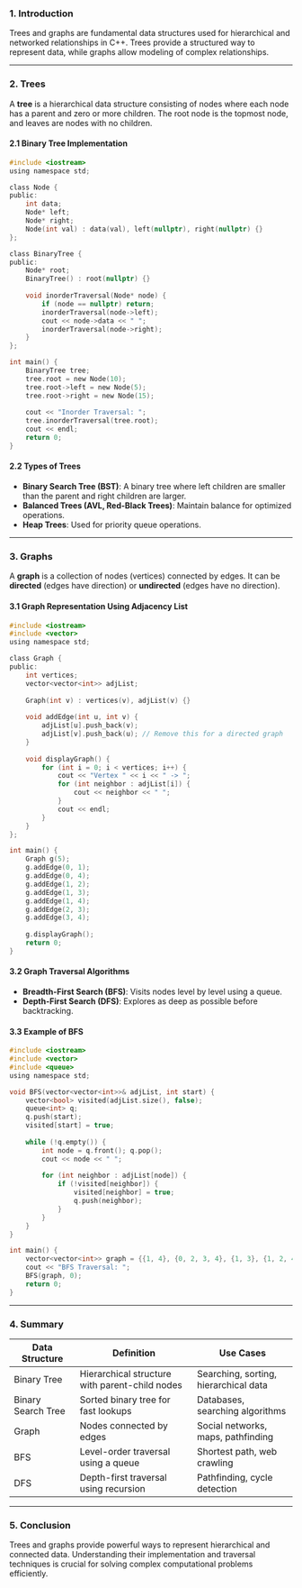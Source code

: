### 1. Introduction
Trees and graphs are fundamental data structures used for hierarchical and networked relationships in C++. Trees provide a structured way to represent data, while graphs allow modeling of complex relationships.

---

### 2. Trees
A **tree** is a hierarchical data structure consisting of nodes where each node has a parent and zero or more children. The root node is the topmost node, and leaves are nodes with no children.

#### **2.1 Binary Tree Implementation**
```c
#include <iostream>
using namespace std;

class Node {
public:
    int data;
    Node* left;
    Node* right;
    Node(int val) : data(val), left(nullptr), right(nullptr) {}
};

class BinaryTree {
public:
    Node* root;
    BinaryTree() : root(nullptr) {}
    
    void inorderTraversal(Node* node) {
        if (node == nullptr) return;
        inorderTraversal(node->left);
        cout << node->data << " ";
        inorderTraversal(node->right);
    }
};

int main() {
    BinaryTree tree;
    tree.root = new Node(10);
    tree.root->left = new Node(5);
    tree.root->right = new Node(15);
    
    cout << "Inorder Traversal: ";
    tree.inorderTraversal(tree.root);
    cout << endl;
    return 0;
}
```

#### **2.2 Types of Trees**
- **Binary Search Tree (BST)**: A binary tree where left children are smaller than the parent and right children are larger.
- **Balanced Trees (AVL, Red-Black Trees)**: Maintain balance for optimized operations.
- **Heap Trees**: Used for priority queue operations.

---

### 3. Graphs
A **graph** is a collection of nodes (vertices) connected by edges. It can be **directed** (edges have direction) or **undirected** (edges have no direction).

#### **3.1 Graph Representation Using Adjacency List**
```c
#include <iostream>
#include <vector>
using namespace std;

class Graph {
public:
    int vertices;
    vector<vector<int>> adjList;
    
    Graph(int v) : vertices(v), adjList(v) {}
    
    void addEdge(int u, int v) {
        adjList[u].push_back(v);
        adjList[v].push_back(u); // Remove this for a directed graph
    }
    
    void displayGraph() {
        for (int i = 0; i < vertices; i++) {
            cout << "Vertex " << i << " -> ";
            for (int neighbor : adjList[i]) {
                cout << neighbor << " ";
            }
            cout << endl;
        }
    }
};

int main() {
    Graph g(5);
    g.addEdge(0, 1);
    g.addEdge(0, 4);
    g.addEdge(1, 2);
    g.addEdge(1, 3);
    g.addEdge(1, 4);
    g.addEdge(2, 3);
    g.addEdge(3, 4);
    
    g.displayGraph();
    return 0;
}
```

#### **3.2 Graph Traversal Algorithms**
- **Breadth-First Search (BFS)**: Visits nodes level by level using a queue.
- **Depth-First Search (DFS)**: Explores as deep as possible before backtracking.

#### **3.3 Example of BFS**
```c
#include <iostream>
#include <vector>
#include <queue>
using namespace std;

void BFS(vector<vector<int>>& adjList, int start) {
    vector<bool> visited(adjList.size(), false);
    queue<int> q;
    q.push(start);
    visited[start] = true;
    
    while (!q.empty()) {
        int node = q.front(); q.pop();
        cout << node << " ";
        
        for (int neighbor : adjList[node]) {
            if (!visited[neighbor]) {
                visited[neighbor] = true;
                q.push(neighbor);
            }
        }
    }
}

int main() {
    vector<vector<int>> graph = {{1, 4}, {0, 2, 3, 4}, {1, 3}, {1, 2, 4}, {0, 1, 3}};
    cout << "BFS Traversal: ";
    BFS(graph, 0);
    return 0;
}
```

---

### 4. Summary
| Data Structure | Definition | Use Cases |
|---------------|------------|----------|
| Binary Tree | Hierarchical structure with parent-child nodes | Searching, sorting, hierarchical data |
| Binary Search Tree | Sorted binary tree for fast lookups | Databases, searching algorithms |
| Graph | Nodes connected by edges | Social networks, maps, pathfinding |
| BFS | Level-order traversal using a queue | Shortest path, web crawling |
| DFS | Depth-first traversal using recursion | Pathfinding, cycle detection |

---

### 5. Conclusion
Trees and graphs provide powerful ways to represent hierarchical and connected data. Understanding their implementation and traversal techniques is crucial for solving complex computational problems efficiently.